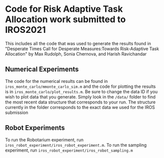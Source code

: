 # Code for Risk Adaptive Task Allocation work submitted to IROS2021

This includes all the code that was used to generate the results found in "Desperate Times Call for Desperate Measures:Towards Risk-Adaptive Task Allocation" by Max Rudolph, Sonia Chernova, and Harish Ravichandar

## Numerical Experiments
The code for the numerical results can be found in `iros_monte_carlo/mmonte_carlo_sim.m` and the code for plotting the results is in `iros_monte_carlo/plot_results.m`. Be sure to change the data ID if you wish to plot data that you generate. Simply look in the `/data/` folder to find the most recent data structure that corresponds to your run. The structure currently in the folder corresponds to the exact data we used for the IROS submission

## Robot Experiments
To run the Robotarium experiment, run `iros_robot_experiment/iros_robot_experiment.m`. To run the sampling experiment, run `iros_robot_experiment/iros_robot_sampling.m`

